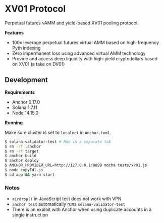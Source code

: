 # XV01 Protocol

Perpetual futures vAMM and yield-based XV01 pooling protocol.

**Features**

- 100x leverage perpetual futures virtual AMM based on high-frequency Pyth indexing
- Zero impermanent loss using advanced virtual AMM technology
- Provide and access deep liquidity with high-yield cryptodollars based on XV01 (a take on DV01)

## Development

**Requirements**

- Anchor 0.17.0
- Solana 1.7.11
- Node 14.15.0

**Running**

Make sure cluster is set to `localnet` in `Anchor.toml`.

```bash
$ solana-validator-test # Run in a separate tab
$ rm -rf .anchor
$ rm -rf target
$ anchor build
$ anchor deploy
$ ANCHOR_PROVIDER_URL=http://127.0.0.1:8899 mocha tests/xv01.js
$ node copyIdl.js
$ cd app && yarn start
```

### Notes

* `airdrop()` in JavaScript test does not work with VPN
* `anchor test` automatically runs `solana-validator-test`
* There is an exploit with Anchor when using duplicate accounts in a single instruction

